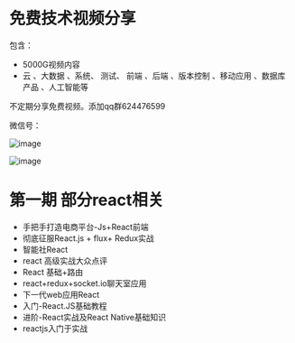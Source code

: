 # 免费技术视频分享

包含：

* 5000G视频内容
* 云 、大数据 、系统、 测试、 前端 、后端 、版本控制 、移动应用 、数据库 产品 、人工智能等 

不定期分享免费视频。添加qq群624476599 

微信号：

![image](http://img.my.csdn.net/uploads/201804/07/1523105534_2914.png)


![image](http://img.my.csdn.net/uploads/201804/07/1523110265_7980.png)

# 第一期 部分react相关

* 手把手打造电商平台-Js+React前端
* 彻底征服React.js + flux+ Redux实战
* 智能社React
* react 高级实战大众点评
* React 基础+路由
* react+redux+socket.io聊天室应用
* 下一代web应用React
* 入门-React.JS基础教程
* 进阶-React实战及React Native基础知识
* reactjs入门于实战





